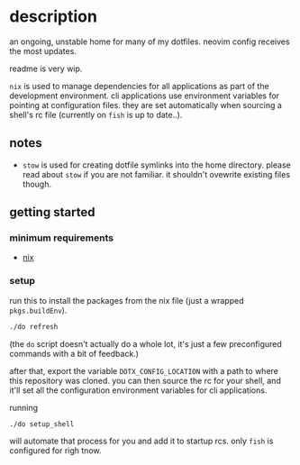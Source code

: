 # description
an ongoing, unstable home for many of my dotfiles. neovim config receives the most updates.

readme is very wip.

`nix` is used to manage dependencies for all applications as part of the development environment. cli applications use environment variables for pointing at configuration files. they are set automatically when sourcing a shell's rc file (currently on `fish` is up to date..).

## notes
- `stow` is used for creating dotfile symlinks into the home directory. please read about `stow` if you are not familiar. it shouldn't ovewrite existing files though.

## getting started
### minimum requirements
- [nix](https://nixos.org)

### setup
run this to install the packages from the nix file (just a wrapped `pkgs.buildEnv`).
```sh
./do refresh
```
(the `do` script doesn't actually do a whole lot, it's just a few preconfigured commands with a bit of feedback.)

after that, export the variable `DOTX_CONFIG_LOCATION` with a path to where this repository was cloned. you can then source the rc for your shell, and it'll set all the configuration environment variables for cli applications.

running
```sh
./do setup_shell
```
will automate that process for you and add it to startup rcs. only `fish` is configured for righ tnow.
